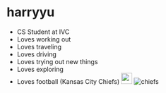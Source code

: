 # harryyu

- CS Student at IVC
- Loves working out
- Loves traveling
- Loves driving
- Loves trying out new things
- Loves exploring 
- Loves football (Kansas City Chiefs)
<img src='figure/rstudio.png' width='25'> ![chiefs](https://github.com/harryyu18/harryyu/assets/159220667/8097d402-cd45-4f66-b4cc-f147060c251d)

